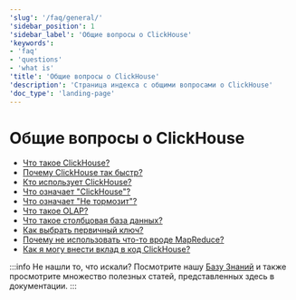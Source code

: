 ```yaml
---
'slug': '/faq/general/'
'sidebar_position': 1
'sidebar_label': 'Общие вопросы о ClickHouse'
'keywords':
- 'faq'
- 'questions'
- 'what is'
'title': 'Общие вопросы о ClickHouse'
'description': 'Страница индекса с общими вопросами о ClickHouse'
'doc_type': 'landing-page'
---
```



# Общие вопросы о ClickHouse

- [Что такое ClickHouse?](../../intro.md)
- [Почему ClickHouse так быстр?](../../concepts/why-clickhouse-is-so-fast.mdx)
- [Кто использует ClickHouse?](../../faq/general/who-is-using-clickhouse.md)
- [Что означает "ClickHouse"?](../../faq/general/dbms-naming.md)
- [Что означает "Не тормозит"?](../../faq/general/ne-tormozit.md)
- [Что такое OLAP?](../../faq/general/olap.md)
- [Что такое столбцовая база данных?](../../faq/general/columnar-database.md)
- [Как выбрать первичный ключ?](../../guides/best-practices/sparse-primary-indexes.md)
- [Почему не использовать что-то вроде MapReduce?](../../faq/general/mapreduce.md)
- [Как я могу внести вклад в код ClickHouse?](/knowledgebase/how-do-i-contribute-code-to-clickhouse)

:::info Не нашли то, что искали?
Посмотрите нашу [Базу Знаний](/knowledgebase/) и также просмотрите множество полезных статей, представленных здесь в документации.
:::
